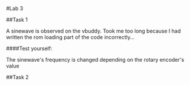#Lab 3

##Task 1

A sinewave is observed on the vbuddy. Took me too long because I had written the rom loading part of the code incorrectly... 

####Test yourself: 

The sinewave's frequency is changed depending on the rotary encoder's value


##Task 2

